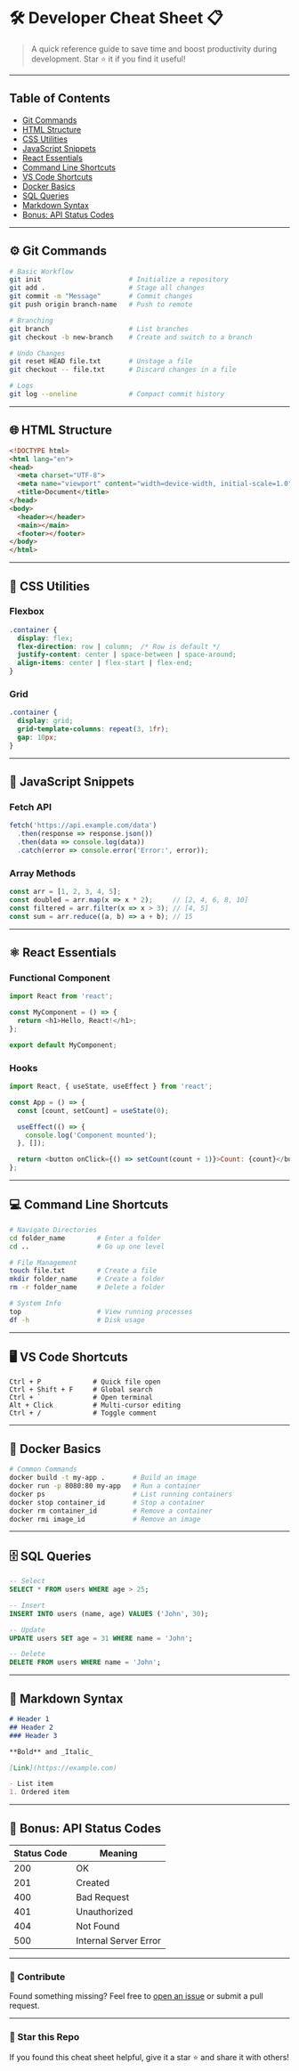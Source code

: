 # 🛠️ Developer Cheat Sheet 📋
> A quick reference guide to save time and boost productivity during development. Star ⭐ it if you find it useful!

---

## Table of Contents
- [Git Commands](#%EF%B8%8F-git-commands)  
- [HTML Structure](#%F0%9F%8C%90-html-structure)  
- [CSS Utilities](#%F0%9F%8E%A8-css-utilities)  
- [JavaScript Snippets](#%F0%9F%A7%A0-javascript-snippets)  
- [React Essentials](#%E2%9A%9B%EF%B8%8F-react-essentials)  
- [Command Line Shortcuts](#%F0%9F%92%BB-command-line-shortcuts)  
- [VS Code Shortcuts](#%F0%9F%96%A5%EF%B8%8F-vs-code-shortcuts)  
- [Docker Basics](#%F0%9F%90%B3-docker-basics)  
- [SQL Queries](#%F0%9F%97%84%EF%B8%8F-sql-queries)  
- [Markdown Syntax](#%F0%9F%93%9D-markdown-syntax)  
- [Bonus: API Status Codes](#%F0%9F%9A%80-bonus-api-status-codes)

---

## ⚙️ Git Commands
```bash
# Basic Workflow
git init                      # Initialize a repository
git add .                     # Stage all changes
git commit -m "Message"       # Commit changes
git push origin branch-name   # Push to remote

# Branching
git branch                    # List branches
git checkout -b new-branch    # Create and switch to a branch

# Undo Changes
git reset HEAD file.txt       # Unstage a file
git checkout -- file.txt      # Discard changes in a file

# Logs
git log --oneline             # Compact commit history
```

---

## 🌐 HTML Structure
```html
<!DOCTYPE html>
<html lang="en">
<head>
  <meta charset="UTF-8">
  <meta name="viewport" content="width=device-width, initial-scale=1.0">
  <title>Document</title>
</head>
<body>
  <header></header>
  <main></main>
  <footer></footer>
</body>
</html>
```

---

## 🎨 CSS Utilities
### Flexbox
```css
.container {
  display: flex;
  flex-direction: row | column;  /* Row is default */
  justify-content: center | space-between | space-around;
  align-items: center | flex-start | flex-end;
}
```

### Grid
```css
.container {
  display: grid;
  grid-template-columns: repeat(3, 1fr);
  gap: 10px;
}
```

---

## 🧠 JavaScript Snippets
### Fetch API
```javascript
fetch('https://api.example.com/data')
  .then(response => response.json())
  .then(data => console.log(data))
  .catch(error => console.error('Error:', error));
```

### Array Methods
```javascript
const arr = [1, 2, 3, 4, 5];
const doubled = arr.map(x => x * 2);     // [2, 4, 6, 8, 10]
const filtered = arr.filter(x => x > 3); // [4, 5]
const sum = arr.reduce((a, b) => a + b); // 15
```

---

## ⚛️ React Essentials
### Functional Component
```javascript
import React from 'react';

const MyComponent = () => {
  return <h1>Hello, React!</h1>;
};

export default MyComponent;
```

### Hooks
```javascript
import React, { useState, useEffect } from 'react';

const App = () => {
  const [count, setCount] = useState(0);

  useEffect(() => {
    console.log('Component mounted');
  }, []);

  return <button onClick={() => setCount(count + 1)}>Count: {count}</button>;
};
```

---

## 💻 Command Line Shortcuts
```bash
# Navigate Directories
cd folder_name        # Enter a folder
cd ..                 # Go up one level

# File Management
touch file.txt        # Create a file
mkdir folder_name     # Create a folder
rm -r folder_name     # Delete a folder

# System Info
top                   # View running processes
df -h                 # Disk usage
```

---

## 🖥️ VS Code Shortcuts
```plaintext
Ctrl + P             # Quick file open
Ctrl + Shift + F     # Global search
Ctrl + `             # Open terminal
Alt + Click          # Multi-cursor editing
Ctrl + /             # Toggle comment
```

---

## 🐳 Docker Basics
```bash
# Common Commands
docker build -t my-app .       # Build an image
docker run -p 8080:80 my-app   # Run a container
docker ps                      # List running containers
docker stop container_id       # Stop a container
docker rm container_id         # Remove a container
docker rmi image_id            # Remove an image
```

---

## 🗄️ SQL Queries
```sql
-- Select
SELECT * FROM users WHERE age > 25;

-- Insert
INSERT INTO users (name, age) VALUES ('John', 30);

-- Update
UPDATE users SET age = 31 WHERE name = 'John';

-- Delete
DELETE FROM users WHERE name = 'John';
```

---

## 📝 Markdown Syntax
```markdown
# Header 1
## Header 2
### Header 3

**Bold** and _Italic_

[Link](https://example.com)

- List item
1. Ordered item
```

---

## 🚀 Bonus: API Status Codes
| Status Code | Meaning                  |
|-------------|--------------------------|
| 200         | OK                      |
| 201         | Created                 |
| 400         | Bad Request             |
| 401         | Unauthorized            |
| 404         | Not Found               |
| 500         | Internal Server Error   |

---

### 🙌 Contribute
Found something missing? Feel free to [open an issue](https://github.com/PHCoder05/DevCheats-Ultimate-Developer-Toolkit/issues) or submit a pull request.

---

### 🌟 Star this Repo
If you found this cheat sheet helpful, give it a star ⭐ and share it with others!

